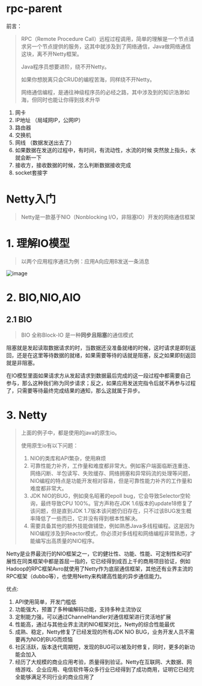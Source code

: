# rpc-parent
前言：

> RPC（Remote Procedure Call）远程过程调用，简单的理解是一个节点请求另一个节点提供的服务，这其中就涉及到了网络通信，Java做网络通信这块，离不开Netty框架。
>
> Java程序员想要进阶，绕不开Netty。
>
> 如果你想脱离只会CRUD的编程苦海，同样绕不开Netty。
>
> 网络通信编程，是通往神级程序员的必经之路，其中涉及到的知识浩渺如海，但同时也能让你得到技术升华

1. 网卡 
2. IP地址 （局域网IP，公网IP）
3. 路由器
4. 交换机
5. 网线 （数据发送出去了）
6. 如果数据在发送的过程中，有时间，有流动性，水流的时候 突然放上指头，水就会断一下
7. 接收方，接收数据的时候，怎么判断数据接收完成
8. socket套接字

# Netty入门

> Netty是一款基于NIO（Nonblocking I/O，非阻塞IO）开发的网络通信框架

# 1. 理解IO模型

> 以两个应用程序通讯为例：应用A向应用B发送一条消息

![image](https://user-images.githubusercontent.com/82166879/174935647-a9b0fd55-600e-425c-831a-e26a01b4c32a.png)

# 2. BIO,NIO,AIO

## 2.1 BIO

> BIO 全称Block-IO 是一种**同步且阻塞**的通信模式

阻塞就是发起读取数据请求的时，当数据还没准备就绪的时候，这时请求是即刻返回，还是在这里等待数据的就绪，如果需要等待的话就是阻塞，反之如果即刻返回就是非阻塞。

在IO模型里面如果请求方从发起请求到数据最后完成的这一段过程中都需要自己参与，那么这种我们称为同步请求；反之，如果应用发送完指令后就不再参与过程了，只需要等待最终完成结果的通知，那么这就属于异步。


# 3. Netty

> 上面的例子中，都是使用的java的原生io。
>
> 使用原生io有以下问题：
>
> 1. NIO的类库和API繁杂，使用麻烦
> 2. 可靠性能力补齐，工作量和难度都非常大。例如客户端面临断连重连、网络闪断、半包读写、失败缓存、网络拥塞和异常码流的处理等问题，NIO编程的特点是功能开发相对容易，但是可靠性能力补齐的工作量和难度都非常大。
> 3. JDK NIO的BUG，例如臭名昭著的epoll bug，它会导致Selector空轮询，最终导致CPU 100%。官方声称在JDK 1.6版本的update18修复了该问题，但是直到JDK 1.7版本该问题仍旧存在，只不过该BUG发生概率降低了一些而已，它并没有得到根本性解决。
> 4. 需要具备其他的额外技能做铺垫，例如熟悉Java多线程编程。这是因为NIO编程涉及到Reactor模式，你必须对多线程和网络编程非常熟悉，才能编写出高质量的NIO程序。

Netty是业界最流行的NIO框架之一，它的健壮性、功能、性能、可定制性和可扩展性在同类框架中都是首屈一指的，它已经得到成百上千的商用项目验证，例如Hadoop的RPC框架Avro就使用了Netty作为底层通信框架，其他还有业界主流的RPC框架（dubbo等），也使用Netty来构建高性能的异步通信能力。

优点:

1. API使用简单，开发门槛低
2. 功能强大，预置了多种编解码功能，支持多种主流协议
3. 定制能力强，可以通过ChannelHandler对通信框架进行灵活地扩展
4. 性能高，通过与其他业界主流的NIO框架对比，Netty的综合性能最优
5. 成熟、稳定，Netty修复了已经发现的所有JDK NIO BUG，业务开发人员不需要再为NIO的BUG而烦恼
6. 社区活跃，版本迭代周期短，发现的BUG可以被及时修复，同时，更多的新功能会加入
7. 经历了大规模的商业应用考验，质量得到验证。Netty在互联网、大数据、网络游戏、企业应用、电信软件等众多行业已经得到了成功商用，证明它已经完全能够满足不同行业的商业应用了

